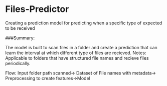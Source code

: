 # Files-Predictor
Creating a prediction model for predicting when a specific type of expected to be received

###Summary:

The model is built to scan files in a folder and create a prediction that can learn the interval at which different type of files are recieved.
Notes:
Applicable to folders that have structured file names and recieve files periodically.

Flow:
Input folder path scanned-> Dataset of File names with metadata-> Preprocessing to create features->Model

